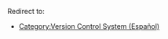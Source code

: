 Redirect to:

*   [Category:Version Control System (Español)](/index.php/Category:Version_Control_System_(Espa%C3%B1ol) "Category:Version Control System (Español)")